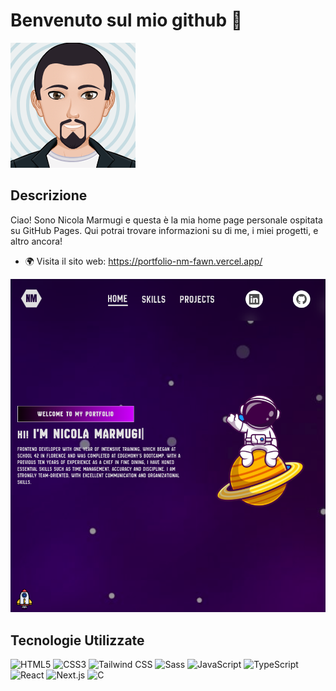 # Benvenuto sul mio github 👋

![Mio Avatar](./myAvatar.png)

## Descrizione

Ciao! Sono Nicola Marmugi e questa è la mia home page personale ospitata su GitHub Pages. Qui potrai trovare informazioni su di me, i miei progetti, e altro ancora!

- 🌍 Visita il sito web: https://portfolio-nm-fawn.vercel.app/

![Portfolio Home](./portfolio.png)

## Tecnologie Utilizzate
![HTML5](https://img.shields.io/badge/HTML5-E34F26?style=for-the-badge&logo=html5&logoColor=white)
![CSS3](https://img.shields.io/badge/CSS3-1572B6?style=for-the-badge&logo=css3&logoColor=white)
![Tailwind CSS](https://img.shields.io/badge/Tailwind_CSS-38B2AC?style=for-the-badge&logo=tailwind-css&logoColor=white)
![Sass](https://img.shields.io/badge/Sass-CC6699?style=for-the-badge&logo=sass&logoColor=white)
![JavaScript](https://img.shields.io/badge/JavaScript-F7DF1E?style=for-the-badge&logo=javascript&logoColor=black)
![TypeScript](https://img.shields.io/badge/TypeScript-3178C6?style=for-the-badge&logo=typescript&logoColor=white)
![React](https://img.shields.io/badge/React-20232A?style=for-the-badge&logo=react&logoColor=61DAFB)
![Next.js](https://img.shields.io/badge/Next.js-000000?style=for-the-badge&logo=nextdotjs&logoColor=white)
![C](https://img.shields.io/badge/C-00599C?style=for-the-badge&logo=c&logoColor=white)
